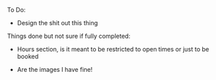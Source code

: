 To Do:

- Design the shit out this thing

Things done but not sure if fully completed:

- Hours section, is it meant to be restricted to open times or just to be booked

- Are the images I have fine!
